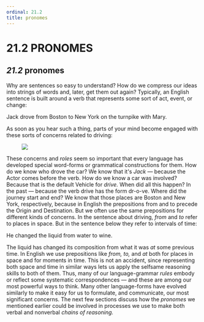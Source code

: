 ```yaml
---
ordinal: 21.2
title: pronomes
---
```


# 21.2 PRONOMES 

<h2><em>21.2</em> pronomes</h2>
<p>Why are sentences so easy to understand? How do we compress our ideas into strings of words and, later, get them out again? Typically, an English sentence is built around a verb that represents some sort of act, event, or change:</p>
<p>Jack drove from Boston to New York on the turnpike with Mary.</p>
<p>As soon as you hear such a thing, parts of your mind become engaged with these sorts of concerns related to driving:</p>
<figure><img src="/images/ch21/21-1.png"></img></figure>
<p>These concerns and <em>roles</em> seem so important that every language has developed special word-forms or grammatical constructions for them. How do we know who drove the car? We know that it's <em>Jack</em> &mdash; because the Actor comes before the verb. How do we know a car was involved? Because that is the default Vehicle for <em>drive.</em> When did all this happen? In the past &mdash; because the verb drive has the form dr-o-ve. Where did the journey start and end? We know that those places are Boston and New York, respectively, because in English the prepositions from and to precede the Origin and Destination. But we often use the same prepositions for different kinds of concerns. In the sentence about driving, <em>from</em> and <em>to</em> refer to places in space. But in the sentence below they refer to intervals of time:</p>
<p>He changed the liquid from water to wine.</p>
<p>The liquid has changed its composition from what it was <em>at</em> some previous time. In English we use prepositions like <em>from,</em> <em>to,</em> and <em>at</em> both for places in space and for moments in time. This is not an accident, since representing both space and time in similar ways lets us apply the selfsame reasoning skills to both of them. Thus, many of our language-grammar <em>rules</em> embody or reflect some systematic correspondences &mdash; and these are among our most powerful ways to think. Many other language-forms have evolved similarly to make it easy for us to formulate, and communicate, our most significant concerns. The next few sections discuss how the <em>pronomes</em> we mentioned earlier could be involved in processes we use to make both verbal and nonverbal <em>chains of reasoning.</em></p>